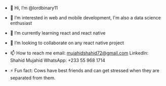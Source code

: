 - 👋 Hi, I’m @lordbinary11
- 👀 I’m interested in web and mobile development, I'm also a data science enthusiast
- 🌱 I’m currently learning react and react native
- 💞️ I’m looking to collaborate on any react native project
- 📫 How to reach me 
  email: mujahidshahid72@gmail.com
  LinkedIn: Shahid Mujahid
  WhatsApp: +233 55 968 1714
  
- ⚡ Fun fact: Cows have best friends and can get stressed when they are separated from them.

<!---
lordbinary11/lordbinary11 is a ✨ special ✨ repository because its `README.md` (this file) appears on your GitHub profile.
You can click the Preview link to take a look at your changes.
--->
